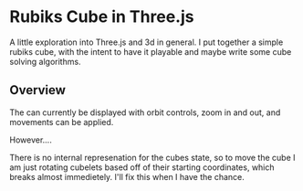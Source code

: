 # Rubiks Cube in Three.js

A little exploration into Three.js and 3d in general. I put together a simple rubiks cube, with the intent to have it playable and maybe write some cube solving algorithms.


## Overview

The can currently be displayed with orbit controls, zoom in and out, and movements can be applied.






However....

There is no internal represenation for the cubes state, so to move the cube I am just rotating cubelets based off of their starting coordinates,
which breaks almost immedietely. I'll fix this when I have the chance.
